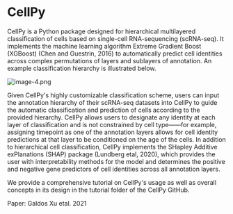 # CellPy

CellPy is a Python package designed for hierarchical multilayered classification of cells based on single-cell RNA-sequencing (scRNA-seq). It implements the machine learning algorithm Extreme Gradient Boost (XGBoost) (Chen and Guestrin, 2016) to automatically predict cell identities across complex permutations of layers and sublayers of annotation. An example classification hierarchy is illustrated below.

![image-4.png](attachment:image-4.png)

Given CellPy's highly customizable classification scheme, users can input the annotation hierarchy of their scRNA-seq datasets into CellPy to guide the automatic classification and prediction of cells according to the provided hierarchy. CellPy allows users to designate any identity at each layer of classification and is not constrained by cell type——for example, assigning timepoint as one of the annotation layers allows for cell identity predictions at that layer to be conditioned on the age of the cells. In addition to hierarchical cell classification, CellPy implements the SHapley Additive exPlanations (SHAP) package (Lundberg etal, 2020), which provides the user with interpretability methods for the model and determines the positive and negative gene predictors of cell identities across all annotation layers.

We provide a comprehensive tutorial on CellPy's usage as well as overall concepts in its design in the tutorial folder of the CellPy GitHub.

Paper: Galdos Xu etal. 2021